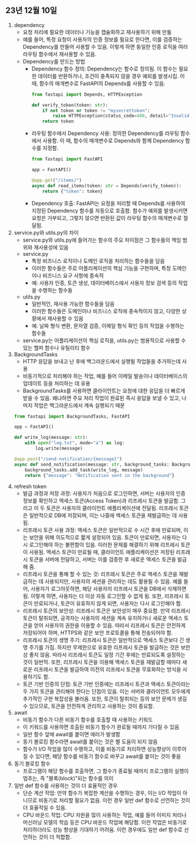 ## 23년 12월 10일

1. dependency
    - 요청 처리에 필요한 데이터나 기능을 캡슐화하고 재사용하기 위해 만듦
    - 예를 들어, 특정 요청이 사용자의 인증 정보를 필요로 한다면, 이를 검증하는 Dependency를 만들어 사용할 수 있음. 이렇게 하면 동일한 인증 로직을 여러 라우팅 함수에서 재사용할 수 있음.
    - Dependency를 만드는 방법
        - Dependency 함수 정의: Dependency는 함수로 정의됨. 이 함수는 필요한 데이터를 반환하거나, 조건이 충족되지 않을 경우 예외를 발생시킴. 이 때, 함수의 매개변수로 FastAPI의 Depends를 사용할 수 있음.
            ```python
            from fastapi import Depends, HTTPException

            def verify_token(token: str):
                if not token or token != "mysecrettoken":
                    raise HTTPException(status_code=400, detail="Invalid token")
                return token
            ```
        - 라우팅 함수에서 Dependency 사용: 정의한 Dependency를 라우팅 함수에서 사용함. 이 때, 함수의 매개변수로 Depends와 함께 Dependency 함수를 지정함.
            ```python
            from fastapi import FastAPI

            app = FastAPI()

            @app.get("/items/")
            async def read_items(token: str = Depends(verify_token)):
                return {"token": token}
            ```
        - Dependency 호출: FastAPI는 요청을 처리할 때 Depends를 사용하여 지정된 Dependency 함수를 자동으로 호출함. 함수가 예외를 발생시키면 요청은 거부되고, 그렇지 않으면 반환된 값이 라우팅 함수의 매개변수로 절달됨.
2. service.py와 utils.py의 차이
    - service.py와 utils.py에 들어가는 함수의 주요 차이점은 그 함수들의 책임 범위와 재사용성에 있음
    - service.py
        - 특정 비즈니스 로직이나 도메인 로직을 처리하는 함수들을 담음
        - 이러한 함수들은 주로 어플리케이션의 핵심 기능을 구현하며, 특정 도메인이나 비즈니스 요구 사항에 종속적
        - 예: 사용자 인증, 토큰 생성, 데이터베이스에서 사용자 정보 검색 등의 작업을 수행하는 함수들
    - utils.py
        - 일반적인, 재사용 가능한 함수들을 담음
        - 이러한 함수들은 도메인이나 비즈니스 로직에 종속적이지 않고, 다양한 상황에서 재사용할 수 있음
        - 예: 날짜 형식 변환, 문자열 검증, 이메일 형식 확인 등의 작업을 수행하는 함수들
    - service.py는 어플리케이션의 핵심 로직을, utils.py는 범용적으로 사용할 수 있는 헬퍼 함수나 유틸리티 함수
3. BackgroundTasks
    - HTTP 응답을 보내고 난 후에 백그라운드에서 실행될 작업들을 추가하는데 사용
    - 비동기적으로 처리해야 하는 작업, 예를 들어 이메일 발송이나 데이터베이스의 업데이트 등을 처리하는 데 유용
    - BackgroundTasks를 사용하면 클라이언트는 요청에 대한 응답을 더 빠르게 받을 수 있음. 왜냐하면 주요 처리 작업이 완료된 즉시 응답을 보낼 수 있고, 나머지 작업은 백그라운드에서 계속 실행되기 때문
    ```python
    from fastapi import BackgroundTasks, FastAPI

    app = FastAPI()

    def write_log(message: str):
        with open("log.txt", mode="a") as log:
            log.write(message)

    @app.post("/send-notification/{message}")
    async def send_notification(message: str, background_tasks: BackgroundTasks):
        background_tasks.add_task(write_log, message)
        return {"message": "Notification sent in the background"}
    ```
4. refresh token
    - 발급 과정과 저장 과정: 사용자가 처음으로 로그인하면, 서버는 사용자의 인증 정보를 확인하고 액세스 토큰(Access Token)과 리프레시 토큰을 발급함. 그리고 이 두 토큰은 사용자의 클라이언트 애플리케이션에 전달됨. 리프레시 토큰은 일반적으로 DB에 저장되며, 이는 나중에 액세스 토큰을 재발급하는 데 사용됨.
    - 리프레시 토큰 사용 과정: 액세스 토큰은 일반적으로 수 시간 후에 만료되며, 이는 보안을 위해 의도적으로 짧게 설정되어 있음. 토큰이 만료되면, 사용자는 다시 로그인해야 하는 불편함이 있음. 이러한 문제를 해결하기 위해 리프레시 토큰이 사용됨. 액세스 토큰이 만료될 때, 클라이언트 애플리케이션은 저장된 리프레시 토큰을 서버에 전달하고, 서버는 이를 검증한 후 새로운 액세스 토큰을 발급해 줌.
    - 리프레시 토큰을 통해 할 수 있는 것: 리프레시 토큰은 주로 액세스 토큰을 재발급하는 데 사용되지만, 사용자의 세션을 관리하는 데도 활용될 수 있음. 예를 들어, 사용자가 로그아웃하면, 해당 사용자의 리프레시 토큰을 DB에서 삭제하면 됨. 이렇게 하면, 사용자는 더 이상 자동 로그인할 수 없게 됨. 또한, 리프레시 토큰이 만료되거나, 토큰이 유효하지 않게 되면, 사용자는 다시 로그인해야 함.
    - 리프레시 토큰의 보안성: 리프레시 토큰은 보안성이 매우 중요함. 만약 리프레시 토큰이 탈취되면, 공격자는 사용자의 세션을 계속 유지하거나 새로운 액세스 토큰을 얻어 사용자의 권한을 이용할 수 있음. 따라서 리프레시 토큰은 안전하게 저장되어야 하며, HTTPS와 같은 보안 프로토콜을 통해 전송되어야 함.
    - 리프레시 토큰의 생명 주기: 리프레시 토큰은 일반적으로 액세스 토큰보다 긴 생명 주기를 가짐. 하지만 무제한으로 유효한 리프레시 토큰을 발급하는 것은 보안상 좋지 않음. 따라서 리프레시 토큰도 일정 기간 후에는 만료되도록 설정하는 것이 일반적. 또한, 리프레시 토큰을 이용해 액세스 토큰을 재발급할 때마다 새로운 리프레시 토큰을 발급하여 이전의 리프레시 토큰을 무효화하는 방식을 사용하기도 함.
    - 토큰 기반 인증의 단점: 토큰 기반 인증에는 리프레시 토큰과 액세스 토큰이라는 두 가지 토큰을 관리해야 한다는 단점이 있음. 이는 서버와 클라이언트 모두에게 추가적인 구현 복잡성을 불러옴. 또한, 토큰이 탈취되는 등의 보안 문제가 생길 수 있으므로, 토큰을 안전하게 관리하고 사용하는 것이 중요함.
5. await
    - 비동기 함수가 다른 비동기 함수를 호출할 때 사용하는 키워드
    - 이 키워드를 사용하면 호출된 비동기 함수가 완료될 때까지 기다릴 수 있음
    - 일반 함수 앞에 await를 붙이면 에러가 발생함
    - 동기 블로킹 함수라면 await를 붙이는 것은 별 도움이 되지 않음
    - 함수가 I/O 작업을 많이 수행하고, 이를 비동기로 처리하면 성능향상이 이루어질 수 있다면, 해당 함수를 비동기 함수로 바꾸고 await를 붙이는 것이 좋음
6. 동기 블로킹 함수
    - 프로그램이 해당 함수를 호출하면, 그 함수가 종료될 때까지 프로그램의 실행이 멈추는, 즉 "블록(block)"되는 함수를 의미
7. 일반 def 함수를 사용하는 것이 더 효율적인 경우
    - 단순 계산 작업: 만약 함수가 복잡한 계산을 수행하는 경우, 이는 I/O 작업이 아니므로 비동기로 처리할 필요가 없음. 이런 경우 일반 def 함수로 선언하는 것이 더 효율적일 수 있음.
    - CPU 바운드 작업: CPU 자원을 많이 사용하는 작업, 예를 들어 이미지 처리나 머신러닝 모델의 학습 등은 CPU 바운드 작업에 해당함. 이런 작업은 비동기로 처리하더라도 성능 향상을 기대하기 어려움. 이런 경우에도 일반 def 함수로 선언하는 것이 더 적합함.
    